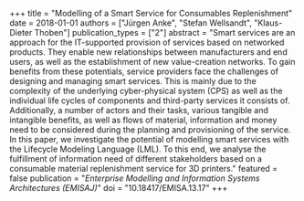 +++
title = "Modelling of a Smart Service for Consumables Replenishment"
date = 2018-01-01
authors = ["Jürgen Anke", "Stefan Wellsandt", "Klaus-Dieter Thoben"]
publication_types = ["2"]
abstract = "Smart services are an approach for the IT-supported provision of services based on networked products. They enable new relationships between manufacturers and end users, as well as the establishment of new value-creation networks. To gain benefits from these potentials, service providers face the challenges of designing and managing smart services. This is mainly due to the complexity of the underlying cyber-physical system (CPS) as well as the individual life cycles of components and third-party services it consists of. Additionally, a number of actors and their tasks, various tangible and intangible benefits, as well as flows of material, information and money need to be considered during the planning and provisioning of the service. In this paper, we investigate the potential of modelling smart services with the Lifecycle Modeling Language (LML). To this end, we analyse the fulfillment of information need of different stakeholders based on a consumable material replenishment service for 3D printers."
featured = false
publication = "*Enterprise Modelling and Information Systems Architectures (EMISAJ)*"
doi = "10.18417/EMISA.13.17"
+++

